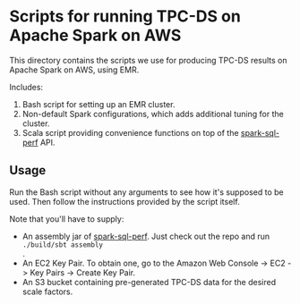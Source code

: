 Scripts for running TPC-DS on Apache Spark on AWS
=================================================

This directory contains the scripts we use for producing TPC-DS results on Apache Spark on AWS, using EMR.

Includes:
  1. Bash script for setting up an EMR cluster.
  2. Non-default Spark configurations, which adds additional tuning for the cluster.
  3. Scala script providing convenience functions on top of the [spark-sql-perf](https://github.com/databricks/spark-sql-perf) API.

Usage
-----
Run the Bash script without any arguments to see how it's supposed to be used.
Then follow the instructions provided by the script itself.

Note that you'll have to supply:
  * An assembly jar of [spark-sql-perf](https://github.com/databricks/spark-sql-perf). Just check out the repo and run <code> ./build/sbt assembly </code>.
  * An EC2 Key Pair. To obtain one, go to the Amazon Web Console -> EC2 -> Key Pairs -> Create Key Pair.
  * An S3 bucket containing pre-generated TPC-DS data for the desired scale factors.
